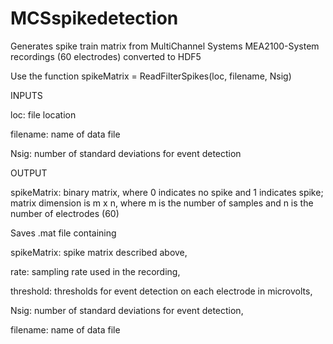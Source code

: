 # MCSspikedetection
Generates spike train matrix from MultiChannel Systems MEA2100-System recordings (60 electrodes) converted to HDF5



Use the function spikeMatrix = ReadFilterSpikes(loc, filename, Nsig)



INPUTS

loc: file location

filename: name of data file

Nsig: number of standard deviations for event detection

OUTPUT

spikeMatrix: binary matrix, where 0 indicates no spike and 1 indicates spike; matrix dimension is m x n, where m is the number of samples and n is the number of electrodes (60)



Saves .mat file containing

spikeMatrix: spike matrix described above,

rate: sampling rate used in the recording, 

threshold: thresholds for event detection on each electrode in microvolts,

Nsig: number of standard deviations for event detection,

filename: name of data file
